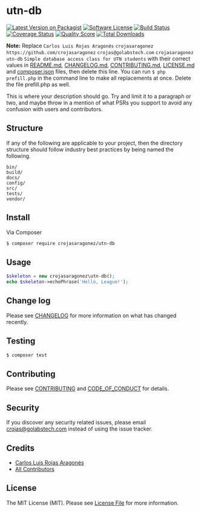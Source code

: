 # utn-db

[![Latest Version on Packagist][ico-version]][link-packagist]
[![Software License][ico-license]](LICENSE.md)
[![Build Status][ico-travis]][link-travis]
[![Coverage Status][ico-scrutinizer]][link-scrutinizer]
[![Quality Score][ico-code-quality]][link-code-quality]
[![Total Downloads][ico-downloads]][link-downloads]

**Note:** Replace ```Carlos Luis Rojas Aragonés``` ```crojasaragonez``` ```https://github.com/crojasaragonez``` ```crojas@golabstech.com``` ```crojasaragonez``` ```utn-db``` ```Simple database access class for UTN students``` with their correct values in [README.md](README.md), [CHANGELOG.md](CHANGELOG.md), [CONTRIBUTING.md](CONTRIBUTING.md), [LICENSE.md](LICENSE.md) and [composer.json](composer.json) files, then delete this line. You can run `$ php prefill.php` in the command line to make all replacements at once. Delete the file prefill.php as well.

This is where your description should go. Try and limit it to a paragraph or two, and maybe throw in a mention of what
PSRs you support to avoid any confusion with users and contributors.

## Structure

If any of the following are applicable to your project, then the directory structure should follow industry best practices by being named the following.

```
bin/        
build/
docs/
config/
src/
tests/
vendor/
```


## Install

Via Composer

``` bash
$ composer require crojasaragonez/utn-db
```

## Usage

``` php
$skeleton = new crojasaragonez\utn-db();
echo $skeleton->echoPhrase('Hello, League!');
```

## Change log

Please see [CHANGELOG](CHANGELOG.md) for more information on what has changed recently.

## Testing

``` bash
$ composer test
```

## Contributing

Please see [CONTRIBUTING](CONTRIBUTING.md) and [CODE_OF_CONDUCT](CODE_OF_CONDUCT.md) for details.

## Security

If you discover any security related issues, please email crojas@golabstech.com instead of using the issue tracker.

## Credits

- [Carlos Luis Rojas Aragonés][link-author]
- [All Contributors][link-contributors]

## License

The MIT License (MIT). Please see [License File](LICENSE.md) for more information.

[ico-version]: https://img.shields.io/packagist/v/crojasaragonez/utn-db.svg?style=flat-square
[ico-license]: https://img.shields.io/badge/license-MIT-brightgreen.svg?style=flat-square
[ico-travis]: https://img.shields.io/travis/crojasaragonez/utn-db/master.svg?style=flat-square
[ico-scrutinizer]: https://img.shields.io/scrutinizer/coverage/g/crojasaragonez/utn-db.svg?style=flat-square
[ico-code-quality]: https://img.shields.io/scrutinizer/g/crojasaragonez/utn-db.svg?style=flat-square
[ico-downloads]: https://img.shields.io/packagist/dt/crojasaragonez/utn-db.svg?style=flat-square

[link-packagist]: https://packagist.org/packages/crojasaragonez/utn-db
[link-travis]: https://travis-ci.org/crojasaragonez/utn-db
[link-scrutinizer]: https://scrutinizer-ci.com/g/crojasaragonez/utn-db/code-structure
[link-code-quality]: https://scrutinizer-ci.com/g/crojasaragonez/utn-db
[link-downloads]: https://packagist.org/packages/crojasaragonez/utn-db
[link-author]: https://github.com/crojasaragonez
[link-contributors]: ../../contributors
